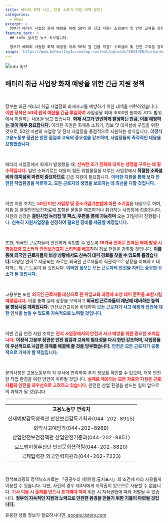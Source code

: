 ```yaml
---
title: 배터리 화재 사고, 전용 소화기 지원 대책 발표!
categories:
  - News
excerpt: >
  정부가 배터리 사업장 화재 예방을 위해 50억 원 긴급 지원! 소화설비 및 안전 교육을 강화하며 외국인 근로자도 안전하게 작업할 수 있도록 조치합니다. 클릭해 자세한 내용을 확인하세요!
feature_text: >
  ## info 실시간 뉴스 속보입니다.

  정부가 배터리 사업장 화재 예방을 위해 50억 원 긴급 지원! 소화설비 및 안전 교육을 강화하며 외국인 근로자도 안전하게 작업할 수 있도록 조치합니다. 클릭해 자세한 내용을 확인하세요!
image: 'https://www.behealthy4u.com/wp-content/uploads/2024/06/koreanews.jpg'
---
```


<p><img src="https://www.behealthy4u.com/wp-content/uploads/2024/06/koreanews.jpg" alt="info 속보" /></p>

<h2 data-ke-size="size26">배터리 취급 사업장 화재 예방을 위한 긴급 지원 정책</h2>

<p data-ke-size="size16">&nbsp;</p>

<p>정부는 최근 배터리 취급 사업장의 화재사고를 예방하기 위한 대책을 마련하였습니다. <b><span style="color: #ee2323;">이번 정책은 50억 원의 예산을 긴급 투입하여</span></b> 사업장당 최대 3000만 원까지 70% 범위에서 지원하는 내용을 담고 있습니다. <b><span style="background-color: #21538527;">화재 사고가 빈번하게 발생하는 만큼, 이를 예방하는 것이 매우 중요합니다.</span></b> 이러한 지원은 화재용 소화기, 경보 및 대피설비 구입을 위한 것으로, 50인 미만의 사업장 및 전지 사업장을 중점적으로 지원하는 방식입니다. <b><span style="color: #1a5490;">이정식 고용노동부 장관은 안전 점검과 교육의 중요성을 강조하며, 사업장들의 즉각적인 대응을 요청했습니다.</span></b></p>

<p data-ke-size="size16">&nbsp;</p>

<p>배터리 사업장에서 화재가 발생했을 때, <b><span style="color: #ee2323;">신속한 초기 진화와 대피는 생명을 구하는 데 필수적입니다.</span></b> 일반 소화기로는 대응이 힘든 위험물질을 다루는 사업장에서 <b><span style="background-color: #21538527;">적절한 소화설비와 대피설비 마련이 중요하므로</span></b> 긴급 지원이 필요합니다. <b><span style="color: #1a5490;">이러한 지원을 통해 보다 안전한 작업환경을 마련하고, 모든 근로자의 생명을 보호하는 데 최선을 다할 것입니다.</span></b></p>

<p data-ke-size="size16">&nbsp;</p>

<p>이번 지원 조치는 <b><span style="color: #ee2323;">50인 미만 사업장 및 중소기업기본법에 따른 소기업</span></b>을 대상으로 하며, 리튬 등 물질안전보건자료에 포함된 물질을 제조하거나 취급하는 사업장에 집중됩니다. 지원의 신청은 <b><span style="background-color: #21538527;">클린사업 누리집 및 팩스, 우편을 통해 가능하며</span></b> 오는 31일까지 진행됩니다. <b><span style="color: #1a5490;">신속히 지원사업장을 선정하여 필요한 장비를 제공할 예정입니다.</span></b></p>

<p data-ke-size="size16">&nbsp;</p>

<p>또한, 외국인 근로자들이 안전하게 작업할 수 있도록 <b><span style="color: #ee2323;">16개국 언어로 번역된 화재 발생 시 행동요령 포스터와 안전보건표지 스티커를 배포</span></b>하여 정보 전달을 강화할 것입니다. <b><span style="background-color: #21538527;">이를 통해 외국인 근로자들이 비상 상황에서도 신속히 대피 경로를 찾을 수 있도록 돕겠습니다.</span></b> 다양한 언어로 제공되는 자료는 외국인 근로자들이 직관적으로 상황을 이해하고 대처하는 데 큰 도움이 될 것입니다. <b><span style="color: #1a5490;">이러한 정보는 모든 근로자의 안전을 지키는 중요한 요소가 될 것입니다.</span></b></p>

<p data-ke-size="size16">&nbsp;</p>

<p>고용부는 또한 <b><span style="color: #ee2323;">외국인 근로자를 대상으로 한 취업교육 과정에 소방 대피 훈련을 포함시킬 예정입니다.</span></b> 이를 통해 실제 상황을 모의하고 <b><span style="background-color: #21538527;">외국인 근로자들이 재난에 대비하는 능력을 향상시킬 계획입니다.</span></b> 안전보건교육을 확대하여 <b><span style="color: #1a5490;">모든 근로자가 사고 예방과 안전에 대한 인식을 높일 수 있도록 지속적으로 노력할 것입니다.</span></b></p>

<p data-ke-size="size16">&nbsp;</p>

<p>이번 긴급 안전 지원 조치는 <b><span style="color: #ee2323;">전지 사업장에서의 안전과 사고 예방을 위한 중요한 조치입니다.</span></b> <b><span style="background-color: #21538527;">이정식 고용부 장관은 안전 점검과 교육의 필요성을 다시 한번 강조하며, 사업장들이 우선적으로 시급한 과제를 해결해 줄 것을 당부했습니다.</span></b> <b><span style="color: #1a5490;">안전은 모든 근로자가 공통적으로 가져야 할 책임입니다.</span></b></p>

<p data-ke-size="size16">&nbsp;</p>

<p>문의사항은 고용노동부의 각 부서에 연락하여 추가 정보를 확인할 수 있으며, 더욱 안전한 작업 환경을 위한 방안이 마련될 것입니다. <b><span style="color: #ee2323;">실제로 제공되는 모든 자료와 지원은 근로자들의 안전을 최우선으로 고려하고 있습니다.</span></b> 안전한 산업 환경을 만드는 일이 앞으로의 과제가 될 것입니다.</p>

<hr>

<table style="width: 100%;">
    <tbody>
        <tr>
            <td style="text-align: center; height: 17px;"><b>고용노동부 연락처</b></td>
        </tr>
        <tr>
            <td style="text-align: center; height: 17px;">산재예방감독정책관 안전보건감독기획과(044-202-8915)</td>
        </tr>
        <tr>
            <td style="text-align: center; height: 17px;">화학사고예방과(044-202-8969)</td>
        </tr>
        <tr>
            <td style="text-align: center; height: 17px;">산업안전보건정책관 산업안전기준과(044-202-8851)</td>
        </tr>
        <tr>
            <td style="text-align: center; height: 17px;">로드맵이행추진단 안전문화협력팀(044-202-8820)</td>
        </tr>
        <tr>
            <td style="text-align: center; height: 17px;">국제협력관 외국인력지원과(044-202-7223)</td>
        </tr>
    </tbody>
</table>

<p data-ke-size="size16">&nbsp;</p>

<p>정책브리핑의 정책뉴스자료는 「공공누리 제1유형:출처표시」의 조건에 따라 자유롭게 이용할 수 있습니다. 다만, 사진의 경우 제3자에게 저작권이 있으므로 사용할 수 없습니다. <b><span style="color: #ee2323;">기사 이용 시 출처를 반드시 표기해야 하며</span></b> 위반 시 저작권법에 따라 처벌될 수 있습니다. <b><span style="background-color: #21538527;">정부의 지속적인 지원과 노력으로 안전한 환경을 만들기 위한 기틀이 마련될 것입니다.</span></b></p>
유용한 생활 정보가 필요하시다면, <a href="https://qoogle.tistory.com" rel="dofollow">qoogle.tistory.com</a>


